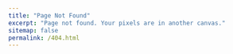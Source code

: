 ```yaml
---
title: "Page Not Found"
excerpt: "Page not found. Your pixels are in another canvas."
sitemap: false
permalink: /404.html
---
```


[//]: # ()
[//]: # (Sorry, but the page you were trying to view does not exist --- perhaps you can try searching for it below.)

[//]: # ()
[//]: # (<script type="text/javascript">)

[//]: # (  var GOOG_FIXURL_LANG = 'en';)

[//]: # (  var GOOG_FIXURL_SITE = '{{ site.url }}')

[//]: # (</script>)

[//]: # (<script type="text/javascript")

[//]: # (  src="//linkhelp.clients.google.com/tbproxy/lh/wm/fixurl.js">)

[//]: # (</script>)

